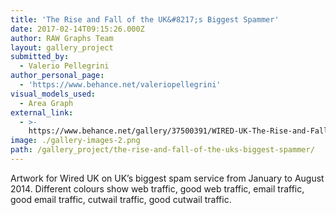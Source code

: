 ```yaml
---
title: 'The Rise and Fall of the UK&#8217;s Biggest Spammer'
date: 2017-02-14T09:15:26.000Z
author: RAW Graphs Team
layout: gallery_project
submitted_by:
  - Valerio Pellegrini
author_personal_page:
  - 'https://www.behance.net/valeriopellegrini'
visual_models_used:
  - Area Graph
external_link:
  - >-
    https://www.behance.net/gallery/37500391/WIRED-UK-The-Rise-and-Fall-of-the-UKs-Biggest-Spammer
image: ./gallery-images-2.png
path: /gallery_project/the-rise-and-fall-of-the-uks-biggest-spammer/
---
```


  Artwork for Wired UK on UK&#8217;s biggest spam service from January to August 2014. Different colours show web traffic, good web traffic, email traffic, good email traffic, cutwail traffic, good cutwail traffic.
